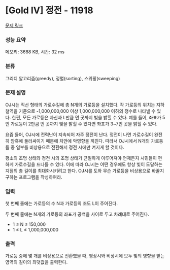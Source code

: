 # [Gold IV] 정전 - 11918 

[문제 링크](https://www.acmicpc.net/problem/11918) 

### 성능 요약

메모리: 3688 KB, 시간: 32 ms

### 분류

그리디 알고리즘(greedy), 정렬(sorting), 스위핑(sweeping)

### 문제 설명

<p>OJ시는 직선 형태의 가로수길에 총 N개의 가로등을 설치했다. 각 가로등의 위치는 지하철역을 기준으로 -1,000,000,000 이상 1,000,000,000 이하의 정수로 나타낼 수 있다. 한편, 모든 가로등은 자신과 L만큼 먼 곳까지 빛을 밝힐 수 있다. 예를 들어, 좌표가 5인 가로등이 2만큼 먼 곳까지 빛을 밝힐 수 있다면 좌표가 3~7인 곳을 밝힐 수 있다.</p>

<p>요즘 들어, OJ시에 전력난이 지속되어 자주 정전이 난다. 정전이 나면 가로수길이 완전히 암흑에 둘러싸이기 때문에 치안에 악영향을 끼친다. 따라서 OJ시에서 N개의 가로등들 중 일부를 비상용으로 전환해서 정전 시에만 켜지게 할 것이다.</p>

<p>평소의 조명 상태와 정전 시의 조명 상태가 균일하게 이루어져야 언제든지 시민들이 편하게 가로수길을 드나들 수 있다. 이에 따라 OJ시는 어떤 경우에도 항상 빛이 도달하는 지점의 총 길이를 최대화시키려고 한다. OJ시를 도와 무슨 가로등을 비상용으로 바꿀지 구하는 프로그램을 작성하여라.</p>

### 입력 

 <p>첫 번째 줄에는 가로등의 수 N과 가로등의 조도 L이 주어진다.</p>

<p>두 번째 줄에는 N개의 가로등의 좌표가 공백을 사이로 두고 차례대로 주어진다.</p>

<ul>
	<li>1 ≤ N ≤ 150,000</li>
	<li>1 ≤ L ≤ 1,000,000,000</li>
</ul>

### 출력 

 <p>가로등 중에 몇 개를 비상용으로 전환했을 때, 평상시와 비상시에 모두 빛의 영향을 받는 영역의 길이의 최댓값을 출력한다.</p>

<p> </p>

